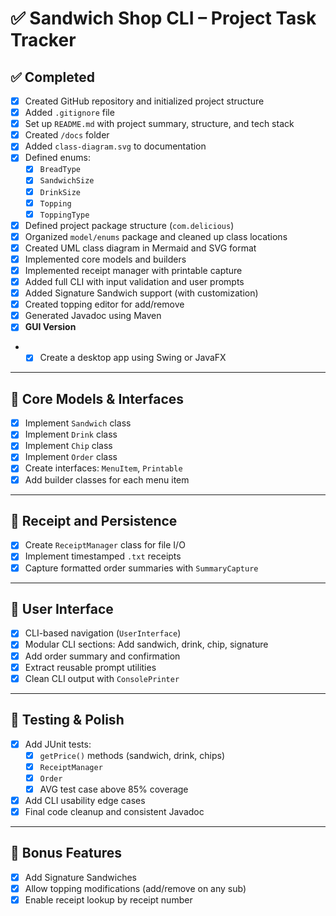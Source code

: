# ✅ Sandwich Shop CLI – Project Task Tracker

## ✅ Completed

- [x] Created GitHub repository and initialized project structure
- [x] Added `.gitignore` file
- [x] Set up `README.md` with project summary, structure, and tech stack
- [x] Created `/docs` folder
- [x] Added `class-diagram.svg` to documentation
- [x] Defined enums:
    - [x] `BreadType`
    - [x] `SandwichSize`
    - [x] `DrinkSize`
    - [x] `Topping`
    - [x] `ToppingType`
- [x] Defined project package structure (`com.delicious`)
- [x] Organized `model/enums` package and cleaned up class locations
- [x] Created UML class diagram in Mermaid and SVG format
- [x] Implemented core models and builders
- [x] Implemented receipt manager with printable capture
- [x] Added full CLI with input validation and user prompts
- [x] Added Signature Sandwich support (with customization)
- [x] Created topping editor for add/remove
- [x] Generated Javadoc using Maven
- [x] **GUI Version**
-
    - [x] Create a desktop app using Swing or JavaFX

---

## 🚧 Core Models & Interfaces

- [x] Implement `Sandwich` class
- [x] Implement `Drink` class
- [x] Implement `Chip` class
- [x] Implement `Order` class
- [x] Create interfaces: `MenuItem`, `Printable`
- [x] Add builder classes for each menu item

---

## 🚧 Receipt and Persistence

- [x] Create `ReceiptManager` class for file I/O
- [x] Implement timestamped `.txt` receipts
- [x] Capture formatted order summaries with `SummaryCapture`

---

## 🚧 User Interface

- [x] CLI-based navigation (`UserInterface`)
- [x] Modular CLI sections: Add sandwich, drink, chip, signature
- [x] Add order summary and confirmation
- [x] Extract reusable prompt utilities
- [x] Clean CLI output with `ConsolePrinter`

---

## 🚧 Testing & Polish

- [x] Add JUnit tests:
    - [x] `getPrice()` methods (sandwich, drink, chips)
    - [x] `ReceiptManager`
    - [x] `Order`
    - [x] AVG test case above 85% coverage
- [x] Add CLI usability edge cases
- [x] Final code cleanup and consistent Javadoc

---

## 🚧 Bonus Features

- [x] Add Signature Sandwiches
- [x] Allow topping modifications (add/remove on any sub)
- [x] Enable receipt lookup by receipt number
